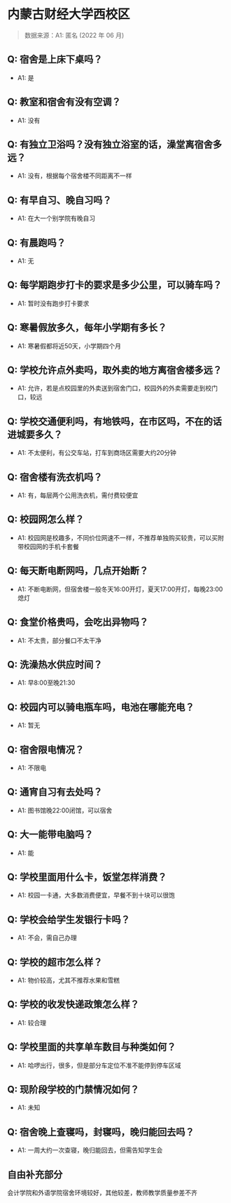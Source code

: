 # 内蒙古财经大学西校区

> 数据来源：A1: 匿名 (2022 年 06 月)

## Q: 宿舍是上床下桌吗？

- A1: 是

## Q: 教室和宿舍有没有空调？

- A1: 没有

## Q: 有独立卫浴吗？没有独立浴室的话，澡堂离宿舍多远？

- A1: 没有，根据每个宿舍楼不同距离不一样

## Q: 有早自习、晚自习吗？

- A1: 在大一个别学院有晚自习

## Q: 有晨跑吗？

- A1: 无

## Q: 每学期跑步打卡的要求是多少公里，可以骑车吗？

- A1: 暂时没有跑步打卡要求

## Q: 寒暑假放多久，每年小学期有多长？

- A1: 寒暑假都将近50天，小学期四个月

## Q: 学校允许点外卖吗，取外卖的地方离宿舍楼多远？

- A1: 允许，若是点校园里的外卖送到宿舍门口，校园外的外卖需要走到校门口，较远

## Q: 学校交通便利吗，有地铁吗，在市区吗，不在的话进城要多久？

- A1: 不太便利，有公交车站，打车到商场区需要大约20分钟

## Q: 宿舍楼有洗衣机吗？

- A1: 有，每层两个公用洗衣机，需付费较便宜

## Q: 校园网怎么样？

- A1: 校园网是校趣多，不同价位网速不一样，不推荐单独购买较贵，可以买附带校园网的手机卡套餐

## Q: 每天断电断网吗，几点开始断？

- A1: 不断电断网，但宿舍楼一般冬天16:00开灯，夏天17:00开灯，每晚23:00熄灯

## Q: 食堂价格贵吗，会吃出异物吗？

- A1: 不太贵，部分餐口不太干净

## Q: 洗澡热水供应时间？

- A1: 早8:00至晚21:30

## Q: 校园内可以骑电瓶车吗，电池在哪能充电？

- A1: 暂无

## Q: 宿舍限电情况？

- A1: 不限电

## Q: 通宵自习有去处吗？

- A1: 图书馆晚22:00闭馆，可以宿舍

## Q: 大一能带电脑吗？

- A1: 能

## Q: 学校里面用什么卡，饭堂怎样消费？

- A1: 校园一卡通，大多数消费便宜，早餐不到十块可以很饱

## Q: 学校会给学生发银行卡吗？

- A1: 不会，需自己办理

## Q: 学校的超市怎么样？

- A1: 物价较高，尤其不推荐水果和雪糕

## Q: 学校的收发快递政策怎么样？

- A1: 较合理

## Q: 学校里面的共享单车数目与种类如何？

- A1: 哈啰出行，很多，但是部分车定位不准不能停到停车区域

## Q: 现阶段学校的门禁情况如何？

- A1: 未知

## Q: 宿舍晚上查寝吗，封寝吗，晚归能回去吗？

- A1: 一周大约一次查寝，晚归能回去，但需告知学生会

## 自由补充部分

会计学院和外语学院宿舍环境较好，其他较差，教师教学质量参差不齐